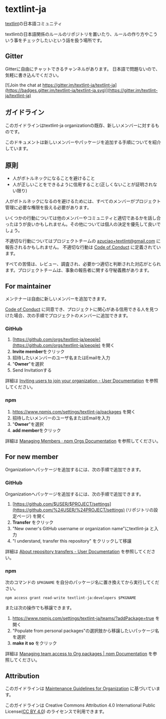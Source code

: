 # textlint-ja

[textlint](http://textlint.github.io/ "textlint")の日本語コミュニティ

textlintの日本語関係のルールのリポジトリを置いたり、ルールの作り方やこういう事をチェックしたいという話を扱う場所です。

## Gitter

Gitterに自由にチャットできるチャンネルがあります。
日本語で問題ないので、気軽に書き込んでください。

[![Join the chat at https://gitter.im/textlint-ja/textlint-ja](https://badges.gitter.im/textlint-ja/textlint-ja.svg)](https://gitter.im/textlint-ja/textlint-ja)

## ガイドライン

このガイドラインはtextlint-ja organizationの既存、新しいメンバーに対するものです。

このドキュメントは新しいメンバーやパッケージを追加する手順についてを紹介しています。

## 原則

- 人がボトルネックになることを避けること
- 人が正しいことをできるように信用すること(正しくないことが証明されない限り)

人がボトルネックになるのを避けるためには、すべてのメンバーがプロジェクト管理に必要な権限を扱える必要があります。

いくつかの行動については他のメンバーやコミュニティと適切であるかを話し合ったほうが良いかもしれません。その他については個人の決定を優先して良いでしょう。

不適切な行動についてはプロジェクトチームの azuciao+textlint@gmail.com に報告されるかもしれません。
不適切な行動は [Code of Conduct][] に定義されています。

すべての苦情は、レビュー、調査され、必要かつ適切と判断された対応がとられます。プロジェクトチームは、事象の報告者に関する守秘義務があります。

## For maintainer

メンテナーは自由に新しいメンバーを追加できます。

[Code of Conduct][] に同意でき、プロジェクトに関心がある信用できる人を見つけた場合、次の手順でプロジェクトのメンバーに追加できます。

### GitHub

1. [https://github.com/orgs/textlint-ja/people](https://github.com/orgs/textlint-ja/people) を開く
2. **Invite member**をクリック
3. 招待したいメンバーのユーザ名またはEmailを入力
4. "**Owner**"を選択
5. Send Invitationする

詳細は [Inviting users to join your organization - User Documentation](https://help.github.com/articles/inviting-users-to-join-your-organization/) を参照してください。

### npm

1. <https://www.npmjs.com/settings/textlint-ja/packages> を開く
2. 招待したいメンバーのユーザ名またはEmailを入力
3. "**Owner**"を選択
4. **add member**をクリック

詳細は [Managing Members · npm Orgs Documentation](https://www.npmjs.com/docs/orgs/managing-members.html) を参照してください。

## For new member

Organizationへパッケージを追加するには、次の手順で追加できます。

### GitHub

Organizationへパッケージを追加するには、次の手順で追加できます。

1. [https://github.com/$USER/$PROJECT/settings](https://github.com/%24USER/%24PROJECT/settings) (リポジトリの設定ページ) を開く
2. **Transfer** をクリック
3. "New owner's GitHub username or organization name"にtextlint-ja と入力
4. "I understand, transfer this repository" をクリックして移譲

詳細は [About repository transfers - User Documentation](https://help.github.com/articles/about-repository-transfers/) を参照してください。

### npm

次のコマンドの `$PKGNAME` を自分のパッケージ名に置き換えてから実行してください。

```shell-session
npm access grant read-write textlint-ja:developers $PKGNAME
```

または次の操作でも移譲できます。

1. <https://www.npmjs.com/settings/textlint-ja/teams/?addPackage=true> を開く
2. "Populate from personal packages"の選択肢から移譲したいパッケージ名を選択
3. **make it so** をクリック

詳細は [Managing team access to Org packages | npm Documentation](https://docs.npmjs.com/managing-team-access-to-org-packages) を参照してください。

## Attribution

このガイドラインは [Maintenance Guidelines for Organization](https://maintenance-guidelines-for-organization.github.io/) に基づいています。

このガイドラインは Creative Commons Attribution 4.0 International Public License([CC BY 4.0](https://creativecommons.org/licenses/by/4.0/)) のライセンスで利用できます。

[Code of Conduct]: CODE_OF_CONDUCT.md
